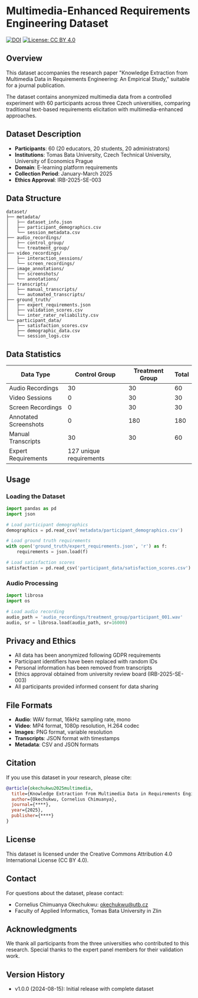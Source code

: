 # Multimedia-Enhanced Requirements Engineering Dataset

[![DOI](https://zenodo.org/badge/DOI/10.5281/zenodo.16885966.svg)](https://doi.org/10.5281/zenodo.16885966)
[![License: CC BY 4.0](https://img.shields.io/badge/License-CC%20BY%204.0-lightgrey.svg)](https://creativecommons.org/licenses/by/4.0/)

## Overview

This dataset accompanies the research paper "Knowledge Extraction from Multimedia Data in Requirements Engineering: An Empirical Study," suitable for a journal publication.

The dataset contains anonymized multimedia data from a controlled experiment with 60 participants across three Czech universities, comparing traditional text-based requirements elicitation with multimedia-enhanced approaches.

## Dataset Description

- **Participants**: 60 (20 educators, 20 students, 20 administrators)
- **Institutions**: Tomas Bata University, Czech Technical University, University of Economics Prague
- **Domain**: E-learning platform requirements
- **Collection Period**: January-March 2025
- **Ethics Approval**: IRB-2025-SE-003

## Data Structure

```
dataset/
├── metadata/
│   ├── dataset_info.json
│   ├── participant_demographics.csv
│   └── session_metadata.csv
├── audio_recordings/
│   ├── control_group/
│   └── treatment_group/
├── video_recordings/
│   ├── interaction_sessions/
│   └── screen_recordings/
├── image_annotations/
│   ├── screenshots/
│   └── annotations/
├── transcripts/
│   ├── manual_transcripts/
│   └── automated_transcripts/
├── ground_truth/
│   ├── expert_requirements.json
│   ├── validation_scores.csv
│   └── inter_rater_reliability.csv
└── participant_data/
    ├── satisfaction_scores.csv
    ├── demographic_data.csv
    └── session_logs.csv
```

## Data Statistics

| Data Type | Control Group | Treatment Group | Total |
|-----------|--------------|-----------------|-------|
| Audio Recordings | 30 | 30 | 60 |
| Video Sessions | 0 | 30 | 30 |
| Screen Recordings | 0 | 30 | 30 |
| Annotated Screenshots | 0 | 180 | 180 |
| Manual Transcripts | 30 | 30 | 60 |
| Expert Requirements | 127 unique requirements |

## Usage

### Loading the Dataset

```python
import pandas as pd
import json

# Load participant demographics
demographics = pd.read_csv('metadata/participant_demographics.csv')

# Load ground truth requirements
with open('ground_truth/expert_requirements.json', 'r') as f:
    requirements = json.load(f)

# Load satisfaction scores
satisfaction = pd.read_csv('participant_data/satisfaction_scores.csv')
```

### Audio Processing

```python
import librosa
import os

# Load audio recording
audio_path = 'audio_recordings/treatment_group/participant_001.wav'
audio, sr = librosa.load(audio_path, sr=16000)
```

## Privacy and Ethics

- All data has been anonymized following GDPR requirements
- Participant identifiers have been replaced with random IDs
- Personal information has been removed from transcripts
- Ethics approval obtained from university review board (IRB-2025-SE-003)
- All participants provided informed consent for data sharing

## File Formats

- **Audio**: WAV format, 16kHz sampling rate, mono
- **Video**: MP4 format, 1080p resolution, H.264 codec
- **Images**: PNG format, variable resolution
- **Transcripts**: JSON format with timestamps
- **Metadata**: CSV and JSON formats

## Citation

If you use this dataset in your research, please cite:

```bibtex
@article{okechukwu2025multimedia,
  title={Knowledge Extraction from Multimedia Data in Requirements Engineering: An Empirical Study},
  author={Okechukwu, Cornelius Chimuanya},
  journal={****},
  year={2025},
  publisher={****}
}
```

## License

This dataset is licensed under the Creative Commons Attribution 4.0 International License (CC BY 4.0).

## Contact

For questions about the dataset, please contact:
- Cornelius Chimuanya Okechukwu: okechukwu@utb.cz
- Faculty of Applied Informatics, Tomas Bata University in Zlin

## Acknowledgments

We thank all participants from the three universities who contributed to this research. Special thanks to the expert panel members for their validation work.

## Version History

- v1.0.0 (2024-08-15): Initial release with complete dataset
